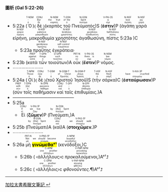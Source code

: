 #### 圖析 (Gal 5:22-26)

- 5:22a (<RUBY><ruby><ruby>Ὁ<rt>ὁ</rt></ruby><rt>-</rt></ruby><rt>T-NSM</rt></RUBY>)⦇ <RUBY><ruby><ruby>δὲ<rt>δέ</rt></ruby><rt>But</rt></ruby><rt>CONJ</rt></RUBY> ⦈(<RUBY><ruby><ruby>καρπὸς<rt>καρπός</rt></ruby><rt>the fruit</rt></ruby><rt>N-NSM</rt></RUBY> <RUBY><ruby><ruby>τοῦ<rt>ὁ</rt></ruby><rt>of the</rt></ruby><rt>T-GSN</rt></RUBY> <RUBY><ruby><ruby>Πνεύματός<rt>πνεῦμα</rt></ruby><rt>Spirit</rt></ruby><rt>N-GSN</rt></RUBY>)S (<RUBY><ruby><ruby><strong>ἐστιν</strong><rt>εἰμί</rt></ruby><rt>is</rt></ruby><rt>V-PAI-3S</rt></RUBY>)P (<RUBY><ruby><ruby>ἀγάπη<rt>ἀγάπη</rt></ruby><rt>love</rt></ruby><rt>N-NSF</rt></RUBY> <RUBY><ruby><ruby>χαρά<rt>χαρά</rt></ruby><rt>joy</rt></ruby><rt>N-NSF</rt></RUBY> <RUBY><ruby><ruby>εἰρήνη,<rt>εἰρήνη</rt></ruby><rt>peace</rt></ruby><rt>N-NSF</rt></RUBY> <RUBY><ruby><ruby>μακροθυμία<rt>μακροθυμία</rt></ruby><rt>patience</rt></ruby><rt>N-NSF</rt></RUBY> <RUBY><ruby><ruby>χρηστότης<rt>χρηστότης</rt></ruby><rt>kindness</rt></ruby><rt>N-NSF</rt></RUBY> <RUBY><ruby><ruby>ἀγαθωσύνη,<rt>ἀγαθωσύνη</rt></ruby><rt>goodness</rt></ruby><rt>N-NSF</rt></RUBY> <RUBY><ruby><ruby>πίστις<rt>πίστις</rt></ruby><rt>faithfulness</rt></ruby><rt>N-NSF</rt></RUBY> 5:23a )C
	- 5:23a <RUBY><ruby><ruby>πραΰτης<rt>πραΰτης</rt></ruby><rt>gentleness</rt></ruby><rt>N-NSF</rt></RUBY> <RUBY><ruby><ruby>ἐγκράτεια·<rt>ἐγκράτεια</rt></ruby><rt>self-control</rt></ruby><rt>N-NSF</rt></RUBY> 
- 5:23b (<RUBY><ruby><ruby>κατὰ<rt>κατά</rt></ruby><rt>against</rt></ruby><rt>PREP</rt></RUBY> <RUBY><ruby><ruby>τῶν<rt>ὁ</rt></ruby><rt>things</rt></ruby><rt>T-GPN</rt></RUBY> <RUBY><ruby><ruby>τοιούτων<rt>τοιοῦτος</rt></ruby><rt>such</rt></ruby><rt>D-GPN</rt></RUBY>)A <RUBY><ruby><ruby>οὐκ<rt>οὐ</rt></ruby><rt>no</rt></ruby><rt>PRT-N</rt></RUBY> (<RUBY><ruby><ruby><strong>ἔστιν</strong><rt>εἰμί</rt></ruby><rt>there is</rt></ruby><rt>V-PAI-3S</rt></RUBY>)P <RUBY><ruby><ruby>νόμος.<rt>νόμος</rt></ruby><rt>law</rt></ruby><rt>N-NSM</rt></RUBY>
- ⋯⋯⋯⋯⋯⋯⋯
- 5:24a (<RUBY><ruby><ruby>Οἱ<rt>ὁ</rt></ruby><rt>Those</rt></ruby><rt>T-NPM</rt></RUBY>)⦇ <RUBY><ruby><ruby>δὲ<rt>δέ</rt></ruby><rt>now</rt></ruby><rt>CONJ</rt></RUBY> ⦈(<RUBY><ruby><ruby>τοῦ<rt>ὁ</rt></ruby><rt>-</rt></ruby><rt>T-GSM</rt></RUBY> <RUBY><ruby><ruby>Χριστοῦ<rt>Χριστός</rt></ruby><rt>of Christ</rt></ruby><rt>N-GSM-T</rt></RUBY> <RUBY><ruby><ruby>Ἰησοῦ<rt>Ἰησοῦς</rt></ruby><rt>Jesus</rt></ruby><rt>N-GSM-P</rt></RUBY>)S (<RUBY><ruby><ruby>τὴν<rt>ὁ</rt></ruby><rt>the</rt></ruby><rt>T-ASF</rt></RUBY> <RUBY><ruby><ruby>σάρκα<rt>σάρξ</rt></ruby><rt>flesh</rt></ruby><rt>N-ASF</rt></RUBY>)C (<RUBY><ruby><ruby><strong>ἐσταύρωσαν</strong><rt>σταυρόω</rt></ruby><rt>have crucified</rt></ruby><rt>V-AAI-3P</rt></RUBY>)P (<RUBY><ruby><ruby>σὺν<rt>σύν</rt></ruby><rt>with</rt></ruby><rt>PREP</rt></RUBY> <RUBY><ruby><ruby>τοῖς<rt>ὁ</rt></ruby><rt>[its]</rt></ruby><rt>T-DPN</rt></RUBY> <RUBY><ruby><ruby>παθήμασιν<rt>πάθημα</rt></ruby><rt>passions</rt></ruby><rt>N-DPN</rt></RUBY> <RUBY><ruby><ruby>καὶ<rt>καί</rt></ruby><rt>and</rt></ruby><rt>CONJ</rt></RUBY> <RUBY><ruby><ruby>ταῖς<rt>ὁ</rt></ruby><rt>-</rt></ruby><rt>T-DPF</rt></RUBY> <RUBY><ruby><ruby>ἐπιθυμίαις.<rt>ἐπιθυμία</rt></ruby><rt>desires</rt></ruby><rt>N-DPF</rt></RUBY>)A
- ——————————————
- 5:25a
	- <RUBY><ruby><ruby>Εἰ<rt>εἰ</rt></ruby><rt>If</rt></ruby><rt>CONJ</rt></RUBY> (<RUBY><ruby><ruby><strong>ζῶμεν</strong><rt>ζάω</rt></ruby><rt>we live</rt></ruby><rt>V-PAI-1P</rt></RUBY>)P (<RUBY><ruby><ruby>Πνεύματι,<rt>πνεῦμα</rt></ruby><rt>by [the] Spirit</rt></ruby><rt>N-DSN</rt></RUBY>)A 
- 5:25b (<RUBY><ruby><ruby>Πνεύματι<rt>πνεῦμα</rt></ruby><rt>by [the] Spirit</rt></ruby><rt>N-DSN</rt></RUBY>)A (<RUBY><ruby><ruby>καὶ<rt>καί</rt></ruby><rt>also</rt></ruby><rt>CONJ</rt></RUBY>)A (<RUBY><ruby><ruby><strong>στοιχῶμεν.</strong><rt>στοιχέω</rt></ruby><rt>we should walk</rt></ruby><rt>V-PAS-1P</rt></RUBY>)P
- ⋯⋯⋯⋯⋯⋯⋯
- 5:26a <RUBY><ruby><ruby>μὴ<rt>μή</rt></ruby><rt>Not</rt></ruby><rt>PRT-N</rt></RUBY> <RUBY><ruby><ruby><mark><strong>γινώμεθα°¹</strong></mark><rt>γίνομαι</rt></ruby><rt>we should become</rt></ruby><rt>V-PNS-1P</rt></RUBY> (<RUBY><ruby><ruby>κενόδοξοι,<rt>κενόδοξος</rt></ruby><rt>boastful</rt></ruby><rt>A-NPM</rt></RUBY>)C 
	- 5:26b ( ‹<RUBY><ruby><ruby>ἀλλήλους<rt>ἀλλήλων</rt></ruby><rt>one another</rt></ruby><rt>C-APM</rt></RUBY>›c <RUBY><ruby><ruby><em>προκαλούμενοι,</em><rt>προκαλέω</rt></ruby><rt>provoking</rt></ruby><rt>V-PMP-NPM</rt></RUBY>)A°¹⮥ 
	- 5:26c ( ‹<RUBY><ruby><ruby>ἀλλήλοις<rt>ἀλλήλων</rt></ruby><rt>one another</rt></ruby><rt>C-DPM</rt></RUBY>›c <RUBY><ruby><ruby><em>φθονοῦντες.¶</em><rt>φθονέω</rt></ruby><rt>envying</rt></ruby><rt>V-PAP-NPM</rt></RUBY>)A°¹⮥







---
[加拉太書希臘文筆記 ↵](Galatians-Notes.md)